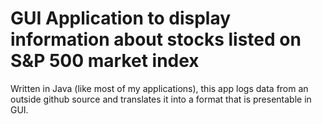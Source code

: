 # GUI Application to display information about stocks listed on S&P 500 market index
Written in Java (like most of my applications), this app logs data from an outside github source and translates it into a format that is presentable in GUI. 

